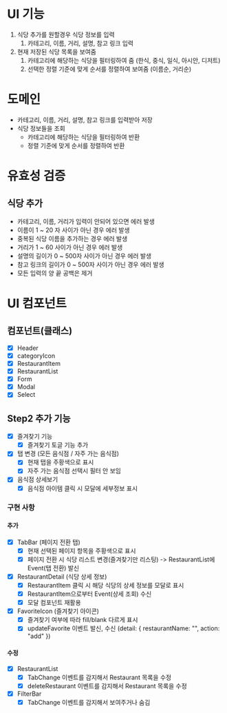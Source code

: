 # UI 기능

1. 식당 추가를 원할경우 식당 정보를 입력
   1. 카테고리, 이름, 거리, 설명, 참고 링크 입력
2. 현재 저장된 식당 목록을 보여줌
   1. 카테고리에 해당하는 식당을 필터링하여 줌 (한식, 중식, 일식, 아시안, 디저트)
   2. 선택한 정렬 기준에 맞게 순서를 정렬하여 보여줌 (이름순, 거리순)

# 도메인

- 카테고리, 이름, 거리, 설명, 참고 링크를 입력받아 저장
- 식당 정보들을 조회
  - 카테고리에 해당하는 식당을 필터링하여 반환
  - 정렬 기준에 맞게 순서를 정렬하여 반환

# 유효성 검증

## 식당 추가

- 카테고리, 이름, 거리가 입력이 안되어 있으면 에러 발생
- 이름이 1 ~ 20 자 사이가 아닌 경우 에러 발생
- 중복된 식당 이름을 추가하는 경우 에러 발생
- 거리가 1 ~ 60 사이가 아닌 경우 에러 발생
- 설명의 길이가 0 ~ 500자 사이가 아닌 경우 에러 발생
- 참고 링크의 길이가 0 ~ 500자 사이가 아닌 경우 에러 발생
- 모든 입력의 양 끝 공백은 제거

# UI 컴포넌트

## 컴포넌트(클래스)

- [x] Header
- [x] categoryIcon
- [x] RestaurantItem
- [x] RestaurantList
- [x] Form
- [x] Modal
- [x] Select

## Step2 추가 기능

- [x] 즐겨찾기 기능
  - [x] 즐겨찾기 토글 기능 추가
- [x] 탭 변경 (모든 음식점 / 자주 가는 음식점)
  - [x] 현재 탭을 주황색으로 표시
  - [x] 자주 가는 음식점 선택시 필터 안 보임
- [x] 음식점 상세보기
  - [x] 음식점 아이템 클릭 시 모달에 세부정보 표시

### 구현 사항

#### 추가

- [x] TabBar (페이지 전환 탭)
  - [x] 현재 선택된 페이지 항목을 주황색으로 표시
  - [x] 페이지 전환 시 식당 리스트 변경(즐겨찾기만 리스팅) -> RestaurantList에 Event(탭 전환) 발신
- [x] RestaurantDetail (식당 상세 정보)
  - [x] RestaurantItem 클릭 시 해당 식당의 상세 정보를 모달로 표시
  - [x] RestaurantItem으로부터 Event(상세 조회) 수신
  - [x] 모달 컴포넌트 재활용
- [x] FavoriteIcon (즐겨찾기 아이콘)
  - [x] 즐겨찾기 여부에 따라 fill/blank 다르게 표시
  - [x] updateFavorite 이벤트 발신, 수신 (detail: { restaurantName: "", action: "add" })

#### 수정

- [x] RestaurantList
  - [x] TabChange 이벤트를 감지해서 Restaurant 목록을 수정
  - [x] deleteRestaurant 이벤트를 감지해서 Restaurant 목록을 수정
- [x] FilterBar
  - [x] TabChange 이벤트를 감지해서 보여주거나 숨김
